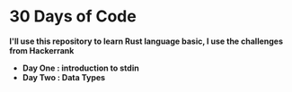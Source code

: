 <h1>30 Days of Code</h1>

<p><strong>I'll use this repository to learn Rust language basic, I use the challenges from Hackerrank</p>

<ul>
    <li> Day One : introduction to stdin</li>
    <li> Day Two : Data Types </li>
</ul>
